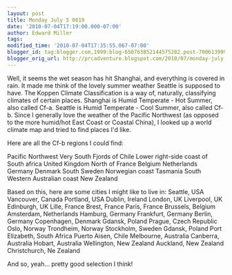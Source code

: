 ```yaml
---
layout: post
title: Monday July 5 0819
date: '2010-07-04T17:19:00.000-07:00'
author: Edward Miller
tags: 
modified_time: '2010-07-04T17:35:55.067-07:00'
blogger_id: tag:blogger.com,1999:blog-650763852144575282.post-7006139999712542496
blogger_orig_url: http://prcadventure.blogspot.com/2010/07/monday-july-5-0819.html
---
```


Well, it seems the wet season has hit Shanghai, and everything is covered in rain. It made me think of the lovely summer weather Seattle is supposed to have. The Koppen Climate Classification is a way of, naturally, classifying climates of certain places. Shanghai is Humid Temperate - Hot Summer, also called Cf-a. Seattle is Humid Temperate - Cool Summer, also called Cf-b. Since I generally love the weather of the Pacific Northwest (as opposed to the more humid/hot East Coast or Coastal China), I looked up a world climate map and tried to find places I'd like.

Here are all the Cf-b regions I could find: 

Pacific Northwest
Very South Fjords of Chile
Lower right-side coast of South africa
United Kingdom
North of France
Belgium
Netherlands
Germany
Denmark
South Sweden
Norwegian coast
Tasmania
South Western Australian coast
New Zealand

Based on this, here are some cities I might like to live in:
Seattle, USA
Vancouver, Canada
Portland, USA
Dublin, Ireland
London, UK
Liverpool, UK
Edinburgh, UK
Lille, France
Brest, France
Paris, France
Brussels, Belgium
Amsterdam, Netherlands
Hamburg, Germany
Frankfurt, Germany
Berlin, Germany
Copenhagen, Denmark
Gdansk, Poland
Prague, Czech Republic
Oslo, Norway
Trondheim, Norway
Stockholm, Sweden
Gdansk, Poland
Port Elizabeth, South Africa
Puerto Aisen, Chile
Melbourne, Australia
Canberra, Australia
Hobart, Australia
Wellington, New Zealand
Auckland, New Zealand
Christchurch, Ne Zealand

And so, yeah... pretty good selection I think!
